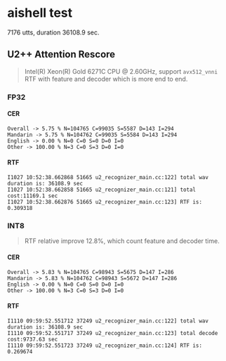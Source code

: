 # aishell test

7176 utts, duration 36108.9 sec.

## U2++ Attention Rescore

> Intel(R) Xeon(R) Gold 6271C CPU @ 2.60GHz, support `avx512_vnni`
> RTF with feature and decoder which is more end to end.
### FP32

#### CER

```
Overall -> 5.75 % N=104765 C=99035 S=5587 D=143 I=294
Mandarin -> 5.75 % N=104762 C=99035 S=5584 D=143 I=294
English -> 0.00 % N=0 C=0 S=0 D=0 I=0
Other -> 100.00 % N=3 C=0 S=3 D=0 I=0
```

#### RTF 

```
I1027 10:52:38.662868 51665 u2_recognizer_main.cc:122] total wav duration is: 36108.9 sec
I1027 10:52:38.662858 51665 u2_recognizer_main.cc:121] total cost:11169.1 sec
I1027 10:52:38.662876 51665 u2_recognizer_main.cc:123] RTF is: 0.309318
```

### INT8

> RTF relative improve 12.8%, which count feature and decoder time.

#### CER

```
Overall -> 5.83 % N=104765 C=98943 S=5675 D=147 I=286
Mandarin -> 5.83 % N=104762 C=98943 S=5672 D=147 I=286
English -> 0.00 % N=0 C=0 S=0 D=0 I=0
Other -> 100.00 % N=3 C=0 S=3 D=0 I=0
```

#### RTF 

```
I1110 09:59:52.551712 37249 u2_recognizer_main.cc:122] total wav duration is: 36108.9 sec
I1110 09:59:52.551717 37249 u2_recognizer_main.cc:123] total decode cost:9737.63 sec
I1110 09:59:52.551723 37249 u2_recognizer_main.cc:124] RTF is: 0.269674
```
